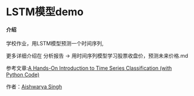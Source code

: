# LSTM模型demo

#### 介绍
学校作业，用LSTM模型预测一个时间序列,

更多详细介绍在 分析报告 -> 用时间序列模型学习股票收盘价，预测未来价格.md

参考文章:[A Hands-On Introduction to Time Series Classification (with Python Code)](https://medium.com/analytics-vidhya/a-hands-on-introduction-to-time-series-classification-with-python-code-48f8b442e7c1)

作者：[Aishwarya Singh](https://medium.com/@aishwaryasingh257)